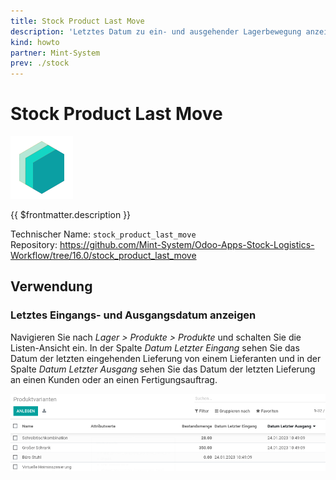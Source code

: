 ```yaml
---
title: Stock Product Last Move
description: 'Letztes Datum zu ein- und ausgehender Lagerbewegung anzeigen.'
kind: howto
partner: Mint-System
prev: ./stock
---
```


# Stock Product Last Move

![icon_oms_box](attachments/icons_odoo_mint_system.png)

{{ $frontmatter.description }}

Technischer Name: `stock_product_last_move`\
Repository: <https://github.com/Mint-System/Odoo-Apps-Stock-Logistics-Workflow/tree/16.0/stock_product_last_move>

## Verwendung

### Letztes Eingangs- und Ausgangsdatum anzeigen

Navigieren Sie nach _Lager > Produkte > Produkte_ und schalten Sie die Listen-Ansicht ein. In der Spalte _Datum Letzter Eingang_ sehen Sie das Datum der letzten eingehenden Lieferung von einem Lieferanten und in der Spalte _Datum Letzter Ausgang_ sehen Sie das Datum der letzten Lieferung an einen Kunden oder an einen Fertigungsauftrag.

![](attachments/Stock%20Product%20Last%20Move%20Produktvarianten.png)
